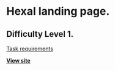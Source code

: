 # Hexal landing page.
## Difficulty Level 1.

[Task requirements](https://github.com/rolling-scopes-school/tasks/blob/2018-Q3/tasks/markup_d1_Hexal.md)

[__View site__](https://hexal-rsschool-muratx10.netlify.com)
